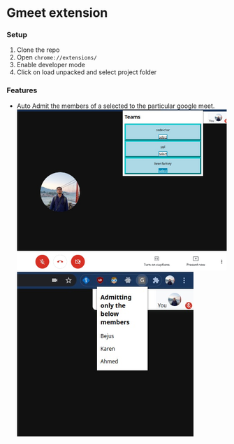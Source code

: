 # Gmeet extension

### Setup

1. Clone the repo
2. Open ```chrome://extensions/```
3. Enable developer mode
4. Click on load unpacked and select project folder

### Features
- Auto Admit the members of a selected to the particular google meet.
![image](ss1.jpeg)
![image](ss2.jpeg)
